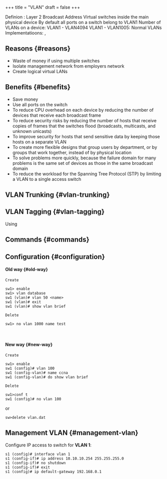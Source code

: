 +++
title = "VLAN"
draft = false
+++

Definion
: Layer 2 Broadcast Address
    Virtual switches inside the main physical device
    By default all ports on a switch belong to VLAN1
    Number of VLANs on a device: VLAN1 - VLAN4094
    VLAN1 - VLAN1005: Normal VLANs
    Implementatioons: ,


## Reasons {#reasons}

-   Waste of money if using multiple switches
-   Isolate management network from employers network
-   Create logical virtual LANs


## Benefits {#benefits}

-   Save money
-   Use all ports on the switch
-   To reduce CPU overhead on each device by reducing the number of devices that receive each broadcast frame
-   To reduce security risks by reducing the number of hosts that receive copies of frames that the switches flood (broadcasts, multicasts, and unknown unicasts)
-   To improve security for hosts that send sensitive data by keeping those hosts on a separate VLAN
-   To create more flexible designs that group users by department, or by groups that work together, instead of by physical location
-   To solve problems more quickly, because the failure domain for many problems is the same set of devices as those in the same broadcast domain
-   To reduce the workload for the Spanning Tree Protocol (STP) by limiting a VLAN to a single access switch


## VLAN Trunking {#vlan-trunking}


## VLAN Tagging {#vlan-tagging}

Using


## Commands {#commands}


## Configuration {#configuration}


#### Old way {#old-way}

`Create`

```text
sw1> enable
sw1> vlan database
sw1 (vlan)# vlan 50 <name>
sw1 (vlan)# exit
sw1 (vlan)# show vlan brief
```

`Delete`

```text
sw1> no vlan 1000 name test
```

<br />


#### New way {#new-way}

`Create`

```text
sw1> enable
sw1 (config)# vlan 100
sw1 (config-vlan)# name ccna
sw1 (config-vlan)# do show vlan brief
```

`Delete`

```text
sw1>conf t
sw1 (config)# no vlan 100
```

or

```text
sw>delete vlan.dat
```


## Management VLAN {#management-vlan}

Configure IP access to switch for **VLAN 1**:

```text
s1 (config)# interface vlan 1
s1 (config-if)# ip address 10.10.10.254 255.255.255.0
s1 (config-if)# no shutdown
s1 (config-if)# exit
s1 (config)# ip default-gateway 192.168.0.1
```